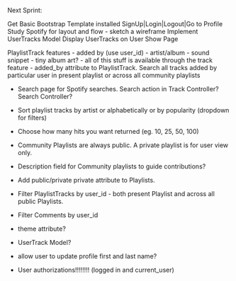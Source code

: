 Next Sprint:

Get Basic Bootstrap Template installed SignUp|Login|Logout|Go to Profile
Study Spotify for layout and flow - sketch a wireframe
Implement UserTracks Model
Display UserTracks on User Show Page

PlaylistTrack features
    - added by (use user_id)
    - artist/album
    - sound snippet
    - tiny album art?
    - all of this stuff is available through the track feature
    - added_by attribute to PlaylistTrack.  Search all tracks added by particular user in present playlist or across all community playlists

- Search page for Spotify searches. Search action in Track Controller? Search Controller?
- Sort playlist tracks by artist or alphabetically or by popularity (dropdown for filters)
- Choose how many hits you want returned (eg. 10, 25, 50, 100)
- Community Playlists are always public.  A private playlist is for user view only.
- Description field for Community playlists to guide contributions?
- Add public/private private attribute to Playlists.

- Filter PlaylistTracks by user_id - both present Playlist and across all public Playlists.
- Filter Comments by user_id

- theme attribute?

- UserTrack Model?

- allow user to update profile first and last name?

- User authorizations!!!!!!!! (logged in and current_user)




